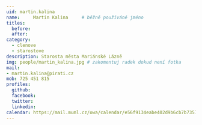 ```yaml
---
uid: martin.kalina
name:     Martin Kalina 	# běžně používáné jméno
titles:
  before:
  after:
category:
  - clenove
  - starostove
description: Starosta města Mariánské Lázně
img: people/martin_kalina.jpg # zakomentuj radek dokud není fotka
mail:
- martin.kalina@pirati.cz
mob: 725 451 815
profiles:
  github:
  facebook:
  twitter:
  linkedin:
calendar: https://mail.muml.cz/owa/calendar/e56f9134eabe402d9b6cb7b7357a4d5c@muml.cz/ee2b5704d7d542a39e857f7f86d40d0e10503943037333784796/calendar.html  
---
```


